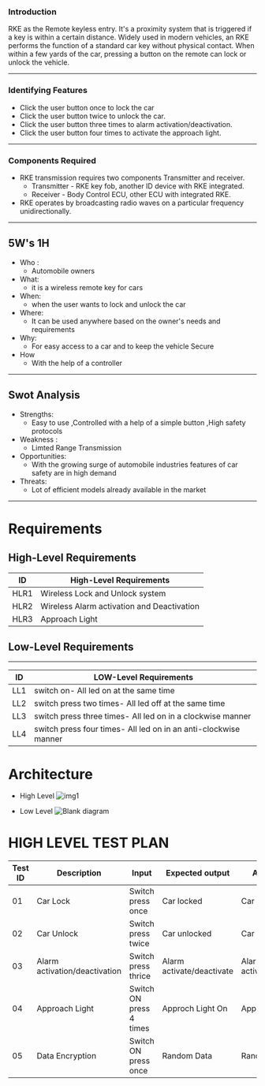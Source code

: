 

### Introduction
  RKE as the Remote keyless entry. It's a proximity system that is triggered if a key is within a certain distance.
  Widely used in modern vehicles, an RKE performs the function of a standard car key without physical contact. When within a few yards of the car, pressing a button on the remote   can lock or unlock the vehicle.

---
  ### Identifying Features
   -  Click the user button once to lock the car
   -  Click the user button twice to unlock the car.
   -  Click the user button three times to alarm activation/deactivation.
   -  Click the user button four times to activate the approach light.
---
### Components Required
  - RKE transmission requires two components Transmitter and receiver.
    - Transmitter - RKE key fob, another ID device with RKE integrated.
    - Receiver - Body Control ECU, other ECU with integrated RKE.
  - RKE operates by broadcasting radio waves on a particular frequency unidirectionally.
---
 ##  5W's 1H
* Who :
     - Automobile owners
* What:
     - it is a wireless remote key for cars
* When: 
     - when the user wants to lock and unlock the car
* Where:
     - It can be used anywhere based on the owner's needs and requirements
* Why:
     - For easy access to a car and to keep the vehicle Secure
* How 
     - With the help of a controller
---

## Swot Analysis
* Strengths: 
    - Easy to use ,Controlled with a help of a simple button ,High safety protocols
* Weakness :
    - Limted Range Transmission
* Opportunities: 
    - With the growing surge of automobile industries features of car safety are in high demand
* Threats:
    - Lot of efficient models already available in the market
---

#  Requirements
## High-Level Requirements
| ID | High-Level Requirements |
| -------- | -------------- |
| HLR1 | Wireless Lock and Unlock system |
| HLR2 |  Wireless Alarm activation and Deactivation |
| HLR3 |  Approach Light |


## Low-Level Requirements



---
| ID | LOW-Level Requirements |
| -------- | -------------- |
| LL1 | switch on- All led on at the same time |
| LL2 | switch press two times- All led off at the same time |
| LL3 |  switch press three times- All led on in a clockwise manner |
| LL4 |  switch press four times- All led on in an anti-clockwise manner |


# Architecture
* High Level 
![img1](https://user-images.githubusercontent.com/47187002/157872296-42bef887-712f-4645-ada3-2963501b2e18.jpeg)

* Low Level
![Blank diagram](https://user-images.githubusercontent.com/47187002/157873098-fe5988d2-a12e-4056-81fc-cd951bdd7091.jpeg)



#  HIGH LEVEL TEST PLAN

| Test ID | Description | Input | Expected output | Actual Output | Status|
| --- | --- | --- | --- | --- | --- |
| 01 | Car Lock | Switch  press once | Car locked |  Car locked  | ---|
| 02 | Car Unlock | Switch press twice |  Car unlocked  |  Car unlocked  | ---- | 
| 03 | Alarm activation/deactivation | Switch  press thrice | Alarm activate/deactivate | Alarm activate/deactivated |  ---- | 
| 04 | Approach Light | Switch ON press 4 times | Approch Light On | Approach Light On | ---  |
| 05 | Data Encryption |Switch ON press once | Random Data | Random Data | -----  | 



